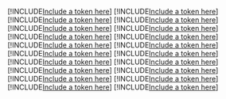 [!INCLUDE[Include a token here](refs1530236707490/r1.md)]
[!INCLUDE[Include a token here](refs1530236707490/r2.md)]
[!INCLUDE[Include a token here](refs1530236707490/r3.md)]
[!INCLUDE[Include a token here](refs1530236707490/r4.md)]
[!INCLUDE[Include a token here](refs1530236707490/r5.md)]
[!INCLUDE[Include a token here](refs1530236707490/r6.md)]
[!INCLUDE[Include a token here](refs1530236707490/r7.md)]
[!INCLUDE[Include a token here](refs1530236707490/r8.md)]
[!INCLUDE[Include a token here](refs1530236707490/r9.md)]
[!INCLUDE[Include a token here](refs1530236707490/r10.md)]
[!INCLUDE[Include a token here](refs1530236707490/r11.md)]
[!INCLUDE[Include a token here](refs1530236707490/r12.md)]
[!INCLUDE[Include a token here](refs1530236707490/r13.md)]
[!INCLUDE[Include a token here](refs1530236707490/r14.md)]
[!INCLUDE[Include a token here](refs1530236707490/r15.md)]
[!INCLUDE[Include a token here](refs1530236707490/r16.md)]
[!INCLUDE[Include a token here](refs1530236707490/r17.md)]
[!INCLUDE[Include a token here](refs1530236707490/r18.md)]
[!INCLUDE[Include a token here](refs1530236707490/r19.md)]
[!INCLUDE[Include a token here](refs1530236707490/r20.md)]